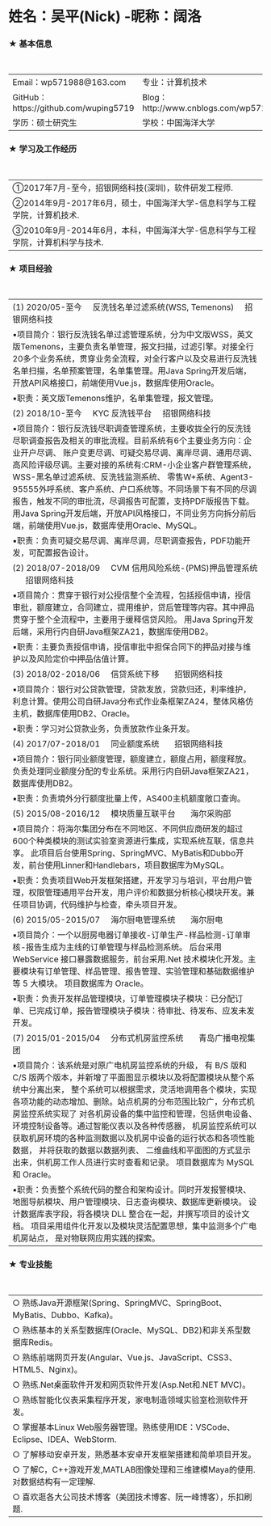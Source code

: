 # 姓名：吴平(Nick) -昵称：阔洛

<h3>★	基本信息</h3>
<table>
  <tr>
    <td> Email：wp571988@163.com </td>
    <td> 专业：计算机技术 </td>
  </tr>
  <tr>
    <td> GitHub： https://github.com/wuping5719 </td>
    <td> Blog： http://www.cnblogs.com/wp5719 </td>
  </tr>
  <tr>
    <td> 学历：硕士研究生 </td>
    <td> 学校：中国海洋大学 </td>
  </tr>
</table>

<h3>★	学习及工作经历</h3>   
<table>
  <tr>
    <td>①2017年7月-至今，招银网络科技(深圳)，软件研发工程师.</td>
  </tr>
  <tr>
    <td>②2014年9月-2017年6月，硕士，中国海洋大学-信息科学与工程学院，计算机技术.</td>
  </tr>
  <tr>
    <td>③2010年9月-2014年6月，本科，中国海洋大学-信息科学与工程学院，计算机科学与技术.</td>
  </tr>
</table>

<h3>★	项目经验</h3>                                                        
<table>
  <tr>
    <td>(1) 2020/05-至今 &nbsp;&nbsp;&nbsp; 反洗钱名单过滤系统(WSS, Temenons) &nbsp;&nbsp;&nbsp; 招银网络科技</td>
  </tr
  <tr>
    <td>▪项目简介：银行反洗钱名单过滤管理系统，分为中文版WSS，英文版Temenons，主要负责名单管理，报文扫描，过滤引擎。对接全行20多个业务系统，贯穿业务全流程，对全行客户以及交易进行反洗钱名单扫描，名单预案管理，名单集管理。用Java Spring开发后端，开放API风格接口，前端使用Vue.js，数据库使用Oracle。</td>
  </tr>
  <tr>
    <td>▪职责：英文版Temenons维护，名单集管理，报文管理。</td>
  </tr>
  <tr>
    <td>(2) 2018/10-至今 &nbsp;&nbsp;&nbsp; KYC 反洗钱平台 &nbsp;&nbsp;&nbsp; 招银网络科技</td>
  </tr
  <tr>
    <td>▪项目简介：银行反洗钱尽职调查管理系统，主要收拢全行的反洗钱尽职调查报告及相关的审批流程。目前系统有6个主要业务方向：企业开户尽调、
   账户变更尽调、可疑交易尽调、离岸尽调、通用尽调、高风险评级尽调。主要对接的系统有:CRM-小企业客户群管理系统， WSS-黑名单过滤系统、反洗钱监测系统、
   零售W+系统、Agent3-95555外呼系统、客户系统、户口系统等。不同场景下有不同的尽调报告，触发不同的审批流，尽调报告可配置，支持PDF版报告下载。
   用Java Spring开发后端，开放API风格接口，不同业务方向拆分前后端，前端使用Vue.js，数据库使用Oracle、MySQL。</td>
  </tr>
  <tr>
    <td>▪职责：负责可疑交易尽调、离岸尽调，尽职调查报告，PDF功能开发，可配置报告设计。</td>
  </tr>
  <tr>
    <td>(2) 2018/07-2018/09  &nbsp;&nbsp;&nbsp; CVM 信用风险系统-(PMS)押品管理系统 &nbsp; &nbsp; &nbsp; 招银网络科技</td>
  </tr>
  <tr>
    <td>▪项目简介：贯穿于银行对公授信整个全流程，包括授信申请，授信审批，额度建立，合同建立，提用维护，贷后管理等内容。其中押品贯穿于整个全流程中，主要用于缓释信贷风险。
用Java Spring开发后端，采用行内自研Java框架ZA21，数据库使用DB2。</td>
  </tr>
  <tr>
    <td>▪职责：主要负责授信申请，授信审批中担保合同下的押品对接与维护以及风险定价中押品估值计算。</td>
  </tr>
  <tr>
    <td>(3) 2018/02-2018/06  &nbsp;&nbsp;&nbsp; 信贷系统下移 &nbsp; &nbsp; &nbsp; 招银网络科技</td>
  </tr>
  <tr>
    <td>▪项目简介：银行对公贷款管理，贷款发放，贷款归还，利率维护，利息计算。使用公司自研Java分布式作业条框架ZA24，整体风格仿主机，数据库使用DB2、Oracle。</td>
  </tr>
  <tr>
    <td>▪职责：学习对公贷款业务，负责放款作业条开发。</td>
  </tr>
  <tr>
    <td>(4) 2017/07-2018/01  &nbsp;&nbsp;&nbsp; 同业额度系统 &nbsp; &nbsp; &nbsp; 招银网络科技</td>
  </tr>
  <tr>
    <td>▪项目简介：银行同业额度管理，额度建立，额度占用，额度释放。负责处理同业额度分配的专业系统。采用行内自研Java框架ZA21，数据库使用DB2。</td>
  </tr>
  <tr>
    <td>▪职责：负责境外分行额度批量上传，AS400主机额度敞口查询。</td>
  </tr>
  <tr>
    <td>(5) 2015/08-2016/12  &nbsp;&nbsp;&nbsp; 模块质量互联平台 &nbsp; &nbsp; &nbsp; 海尔采购部</td>
  </tr>
  <tr>
    <td>▪项目简介：将海尔集团分布在不同地区、不同供应商研发的超过600个种类模块的测试实验室资源进行集成，实现系统互联，信息共享。
    此项目后台使用Spring、SpringMVC、MyBatis和Dubbo开发，前台使用Linner和Handlebars，项目数据库为MySQL。
    </td>
  </tr>
  <tr>
    <td>▪职责：负责项目Web开发框架搭建，开发学习与培训，平台用户管理，权限管理通用平台开发，用户评价和数据分析核心模块开发。兼任项目协调，代码维护与检查，牵头项目开发。</td>
  </tr>
  <tr>
    <td>(6) 2015/05-2015/07  &nbsp;&nbsp;&nbsp; 海尔厨电管理系统 &nbsp; &nbsp; &nbsp; 海尔厨电</td>
  </tr>
  <tr>
    <td>▪项目简介：一个以厨房电器订单接收-订单生产-样品检测-订单审核-报告生成为主线的订单管理与样品检测系统。
后台采用 WebService 接口暴露数据服务，前台采用.Net 技术模块化开发。主要模块有订单管理、样品管理、报告管理、实验管理和基础数据维护等 5 大模块。
项目数据库为 Oracle。
    </td>
  </tr>
  <tr>
    <td>▪职责：负责开发样品管理模块，订单管理模块子模块：已分配订单、已完成订单，报告管理模块子模块：待审批、待发布、应发未发开发。</td>
  </tr>
  <tr>
    <td>(7) 2015/01-2015/04  &nbsp;&nbsp;&nbsp; 分布式机房监控系统 &nbsp; &nbsp; &nbsp; 青岛广播电视集团</td>
  </tr>
  <tr>
    <td>▪项目简介：该系统是对原广电机房监控系统的升级， 有 B/S 版和 C/S 版两个版本，并新增了平面图显示模块以及将配置模块从整个系统中分离出来，
整个系统可以根据需求，灵活地调用各个模块，实现各项功能的动态增加、删除。站点机房的分布范围比较广，分布式机房监控系统实现了
对各机房设备的集中监控和管理，包括供电设备、环境控制设备等。通过智能仪表以及各种传感器，
机房监控系统可以获取机房环境的各种监测数据以及机房中设备的运行状态和各项性能数据， 并将获取的数据以数据列表、
二维曲线和平面图的方式显示出来，供机房工作人员进行实时查看和记录。 项目数据库为 MySQL 和 Oracle。
    </td>
  </tr>
  <tr>
    <td>▪职责：负责整个系统代码的整合和架构设计。同时开发报警模块、地图导航模块、用户管理模块、日志查询模块、数据库更新模块。
设计数据库表字段，将各模块 DLL 整合在一起，并撰写项目的设计文档。 项目采用组件化开发以及模块灵活配置思想，集中监测多个广电机房站点，
是对物联网应用实践的探索。</td>
  </tr>
</table>

<h3>★ 专业技能</h3>                                                        
<table>
  <tr>
    <td> ○ 熟练Java开源框架(Spring、SpringMVC、SpringBoot、MyBatis、Dubbo、Kafka)。</td>
  </tr>
  <tr>
    <td> ○ 熟练基本的关系型数据库(Oracle、MySQL、DB2)和非关系型数据库Redis。</td>
  </tr>
  <tr>
    <td> ○ 熟练前端网页开发(Angular、Vue.js、JavaScript、CSS3、HTML5、Nginx)。 </td>
  </tr>
  <tr>
    <td> ○ 熟练.Net桌面软件开发和网页软件开发(Asp.Net和.NET MVC)。 </td>
  </tr>
  <tr>
    <td> ○ 熟练智能化仪表采集程序开发，家电制造领域实验室检测软件开发。</td>
  </tr>
  <tr>
    <td> ○ 掌握基本Linux Web服务器管理。熟练使用IDE：VSCode、Eclipse、IDEA、WebStorm.</td>
  </tr>
  <tr>
    <td> ○ 了解移动安卓开发，熟悉基本安卓开发框架搭建和简单项目开发。</td>
  </tr>
  <tr>
    <td> ○ 了解C，C++游戏开发,MATLAB图像处理和三维建模Maya的使用.对数据结构有一定理解.</td>
  </tr>
  <tr>
    <td> ○ 喜欢逛各大公司技术博客（美团技术博客、阮一峰博客），乐扣刷题.</td>
  </tr>
</table>
